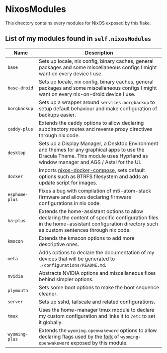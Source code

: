 # NixosModules

This directory contains every modules for NixOS exposed by this flake.

## List of my modules found in `self.nixosModules`

| Name | Description |
| ---- | ----------- |
| `base` | Sets up locale, nix config, binary caches, general packages and some miscellaneous configs I might want on every device I use. |
| `base-droid` | Sets up locale, nix config, binary caches, general packages and some miscellaneous configs I might want on every nix-on-droid device I use. |
| `borgbackup` | Sets up a wrapper around `services.borgbackup` to setup default behaviour and make configuration of backups easier. |
| `caddy-plus` | Extends the caddy options to allow declaring subdirectory routes and reverse proxy directives through nix code. |
| `desktop` | Sets up a Display Manager, a Desktop Environment and themes for any graphical apps to use the Dracula Theme. This module uses Hyprland as window manager and AGS / Astal for the UI. |
| `docker` | Imports [nixos-docker-compose](https://github.com/matt1432/nixos-docker-compose), sets default options such as BTRFS filesystem and adds an update script for images. |
| `esphome-plus` | Fixes a bug with compilation of m5-atom-stack firmware and allows declaring firmware configurations in nix code. |
| `ha-plus` | Extends the home-assistant options to allow declaring the content of specific configuration files in the home-assistant configuration directory such as custom sentences through nix code. |
| `kmscon` | Extends the kmscon options to add more descriptive ones. |
| `meta` | Adds options to declare the documentation of my devices that will be generated to `./configurations/README.md`. |
| `nvidia` | Abstracts NVIDIA options and miscellaneous fixes behind simpler options. |
| `plymouth` | Sets some boot options to make the boot sequence cleaner. |
| `server` | Sets up sshd, tailscale and related configurations. |
| `tmux` | Uses the home-manager tmux module to declare my custom configuration and links it to `/etc` to set it globally. |
| `wyoming-plus` | Extends the `wyoming.openwakeword` options to allow declaring flags used by the [fork](https://github.com/rhasspy/wyoming-openwakeword/pull/17) of `wyoming-openwakeword` exposed by this module. |
